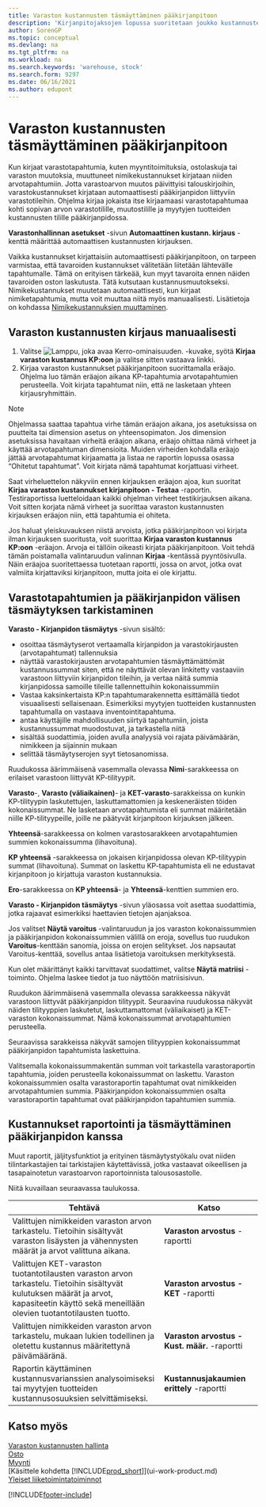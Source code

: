 ```yaml
---
title: Varaston kustannusten täsmäyttäminen pääkirjanpitoon
description: 'Kirjanpitojaksojen lopussa suoritetaan joukko kustannustenhallinta- ja auditointitehtäviä, joiden avulla saadaan oikea ja saldoltaan täsmällinen varaston arvo.'
author: SorenGP
ms.topic: conceptual
ms.devlang: na
ms.tgt_pltfrm: na
ms.workload: na
ms.search.keywords: 'warehouse, stock'
ms.search.form: 9297
ms.date: 06/16/2021
ms.author: edupont
---
```

# Varaston kustannusten täsmäyttäminen pääkirjanpitoon

Kun kirjaat varastotapahtumia, kuten myyntitoimituksia, ostolaskuja tai varaston muutoksia, muuttuneet nimikekustannukset kirjataan niiden arvotapahtumiin. Jotta varastoarvon muutos päivittyisi talouskirjoihin, varastokustannukset kirjataan automaattisesti pääkirjanpidon liittyviin varastotileihin. Ohjelma kirjaa jokaista itse kirjaamaasi varastotapahtumaa kohti sopivan arvon varastotilille, muutostilille ja myytyjen tuotteiden kustannusten tilille pääkirjanpidossa.

**Varastonhallinnan asetukset** -sivun **Automaattinen kustann. kirjaus** -kenttä määrittää automaattisen kustannusten kirjauksen.

Vaikka kustannukset kirjattaisiin automaattisesti pääkirjanpitoon, on tarpeen varmistaa, että tavaroiden kustannukset välitetään liitetään lähtevälle tapahtumalle. Tämä on erityisen tärkeää, kun myyt tavaroita ennen näiden tavaroiden oston laskutusta. Tätä kutsutaan kustannusmuutokseksi. Nimikekustannukset muutetaan automaattisesti, kun kirjaat nimiketapahtumia, mutta voit muuttaa niitä myös manuaalisesti. Lisätietoja on kohdassa [Nimikekustannuksien muuttaminen](inventory-how-adjust-item-costs.md).

## Varaston kustannusten kirjaus manuaalisesti

1. Valitse ![Lamppu, joka avaa Kerro-ominaisuuden.](media/ui-search/search_small.png "Kerro, mitä haluat tehdä") -kuvake, syötä **Kirjaa varaston kustannus KP:oon** ja valitse sitten vastaava linkki.
2. Kirjaa varaston kustannukset pääkirjanpitoon suorittamalla eräajo. Ohjelma luo tämän eräajon aikana KP-tapahtumia arvotapahtumien perusteella. Voit kirjata tapahtumat niin, että ne lasketaan yhteen kirjausryhmittäin.

> [!NOTE]  
> Ohjelmassa saattaa tapahtua virhe tämän eräajon aikana, jos asetuksissa on puutteita tai dimension asetus on yhteensopimaton. Jos dimension asetuksissa havaitaan virheitä eräajon aikana, eräajo ohittaa nämä virheet ja käyttää arvotapahtuman dimensioita. Muiden virheiden kohdalla eräajo jättää arvotapahtumat kirjaamatta ja listaa ne raportin lopussa osassa “Ohitetut tapahtumat”. Voit kirjata nämä tapahtumat korjattuasi virheet.

Saat virheluettelon näkyviin ennen kirjauksen eräajon ajoa, kun suoritat **Kirjaa varaston kustannukset kirjanpitoon - Testaa** -raportin. Testiraportissa luetteloidaan kaikki ohjelman virheet testikirjauksen aikana. Voit sitten korjata nämä virheet ja suorittaa varaston kustannusten kirjauksen eräajon niin, että tapahtumia ei ohiteta.

Jos haluat yleiskuvauksen niistä arvoista, jotka pääkirjanpitoon voi kirjata ilman kirjauksen suoritusta, voit suorittaa **Kirjaa varaston kustannus KP:oon** -eräajon. Arvoja ei tällöin oikeasti kirjata pääkirjanpitoon. Voit tehdä tämän poistamalla valintaruudun valinnan **Kirjaa** -kentässä pyyntösivulla. Näin eräajoa suoritettaessa tuotetaan raportti, jossa on arvot, jotka ovat valmiita kirjattaviksi kirjanpitoon, mutta joita ei ole kirjattu.

## Varastotapahtumien ja pääkirjanpidon välisen täsmäytyksen tarkistaminen
**Varasto - Kirjanpidon täsmäytys** -sivun sisältö:

- osoittaa täsmäytyserot vertaamalla kirjanpidon ja varastokirjausten (arvotapahtumat) tallennuksia
- näyttää varastokirjausten arvotapahtumien täsmäyttämättömät kustannussummat siten, että ne näyttävät olevan linkitetty vastaaviin varastoon liittyviin kirjanpidon tileihin, ja vertaa näitä summia kirjanpidossa samoille tileille tallennettuihin kokonaissummiin
- Vastaa kaksinkertaista KP:n tapahtumarakennetta esittämällä tiedot visuaalisesti sellaisenaan. Esimerkiksi myytyjen tuotteiden kustannusten tapahtumalla on vastaava inventointitapahtuma.
- antaa käyttäjille mahdollisuuden siirtyä tapahtumiin, joista kustannussummat muodostuvat, ja tarkastella niitä
- sisältää suodattimia, joiden avulla analyysiä voi rajata päivämäärän, nimikkeen ja sijainnin mukaan
- selittää täsmäytyserojen syyt tietosanomissa.


Ruudukossa äärimmäisenä vasemmalla olevassa **Nimi**-sarakkeessa on erilaiset varastoon liittyvät KP-tilityypit.

**Varasto**-, **Varasto (väliaikainen)**- ja **KET-varasto**-sarakkeissa on kunkin KP-tilityypin laskutettujen, laskuttamattomien ja keskeneräisten töiden kokonaissummat. Ne lasketaan arvotapahtumista eli summat määritetään niille KP-tilityypeille, joille ne päätyvät kirjanpitoon kirjauksen jälkeen.

**Yhteensä**-sarakkeessa on kolmen varastosarakkeen arvotapahtumien summien kokonaissumma (lihavoituna).

**KP yhteensä** -sarakkeessa on jokaisen kirjanpidossa olevan KP-tilityypin summat (lihavoituna). Summat on laskettu KP-tapahtumista eli ne edustavat kirjanpitoon jo kirjattuja varaston kustannuksia.

**Ero**-sarakkeessa on **KP yhteensä**- ja **Yhteensä**-kenttien summien ero.

**Varasto - Kirjanpidon täsmäytys** -sivun yläosassa voit asettaa suodattimia, jotka rajaavat esimerkiksi haettavien tietojen ajanjaksoa.

Jos valitset **Näytä varoitus** -valintaruudun ja jos varaston kokonaissummien ja pääkirjanpidon kokonaissummien välillä on eroja, sovellus tuo ruudukon **Varoitus**-kenttään sanomia, joissa on erojen selitykset. Jos napsautat Varoitus-kenttää, sovellus antaa lisätietoja varoituksen merkityksestä.

Kun olet määrittänyt kaikki tarvittavat suodattimet, valitse **Näytä matriisi** -toiminto. Ohjelma laskee tiedot ja tuo näyttöön matriisisivun.

Ruudukon äärimmäisenä vasemmalla olevassa sarakkeessa näkyvät varastoon liittyvät pääkirjanpidon tilityypit. Seuraavina ruudukossa näkyvät näiden tilityyppien laskutetut, laskuttamattomat (väliaikaiset) ja KET-varaston kokonaissummat. Nämä kokonaissummat arvotapahtumien perusteella.

Seuraavissa sarakkeissa näkyvät samojen tilityyppien kokonaissummat pääkirjanpidon tapahtumista laskettuina.

Valitsemalla kokonaissummakentän summan voit tarkastella varastoraportin tapahtumia, joiden perusteella kokonaissummat on laskettu. Varaston kokonaissummien osalta varastoraportin tapahtumat ovat nimikkeiden arvotapahtumien summia. Pääkirjanpidon kokonaissummien osalta varastoraportin tapahtumat ovat pääkirjanpidon tapahtumien summia.

## Kustannukset raportointi ja täsmäyttäminen pääkirjanpidon kanssa
Muut raportit, jäljitysfunktiot ja erityinen täsmäytystyökalu ovat niiden tilintarkastajien tai tarkistajien käytettävissä, jotka vastaavat oikeellisen ja tasapainotetun varastoarvon raportoinnista talousosastolle.

Niitä kuvaillaan seuraavassa taulukossa.    

|**Tehtävä**|**Katso**|  
|------------|-------------|  
|Valittujen nimikkeiden varaston arvon tarkastelu. Tietoihin sisältyvät varaston lisäysten ja vähennysten määrät ja arvot valittuna aikana.|**Varaston arvostus** -raportti|  
|Valittujen KET-varaston tuotantotilausten varaston arvon tarkastelu. Tietoihin sisältyvät kulutuksen määrät ja arvot, kapasiteetin käyttö sekä meneillään olevien tuotantotilausten tuotto.|**Varaston arvostus - KET** -raportti|  
|Valittujen nimikkeiden varaston arvon tarkastelu, mukaan lukien todellinen ja oletettu kustannus määritettynä päivämääränä.|**Varaston arvostus - Kust. määr.** -raportti|  
|Raportin käyttäminen kustannusvarianssien analysoimiseksi tai myytyjen tuotteiden kustannusosuuksien selvittämiseksi.|**Kustannusjakaumien erittely** -raportti|  

## Katso myös  
[Varaston kustannusten hallinta](finance-manage-inventory-costs.md)  
[Osto](purchasing-manage-purchasing.md)  
[Myynti](sales-manage-sales.md)    
[Käsittele kohdetta [!INCLUDE[prod_short](includes/prod_short.md)]](ui-work-product.md)  
[Yleiset liiketoimintatoiminnot](ui-across-business-areas.md)


[!INCLUDE[footer-include](includes/footer-banner.md)]